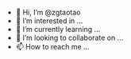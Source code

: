 - 👋 Hi, I’m @zgtaotao
- 👀 I’m interested in ...
- 🌱 I’m currently learning ...
- 💞️ I’m looking to collaborate on ...
- 📫 How to reach me ...

<!---
zgtaotao/zgtaotao is a ✨ special ✨ repository because its `README.md` (this file) appears on your GitHub profile.
You can click the Preview link to take a look at your changes.
--->
